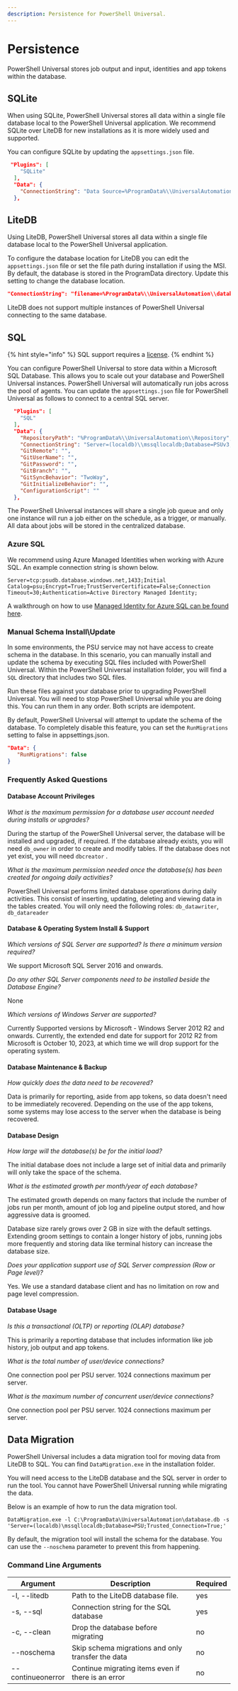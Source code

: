 ```yaml
---
description: Persistence for PowerShell Universal.
---
```


# Persistence

PowerShell Universal stores job output and input, identities and app tokens within the database.&#x20;

## SQLite

When using SQLite, PowerShell Universal stores all data within a single file database local to the PowerShell Universal application. We recommend SQLite over LiteDB for new installations as it is more widely used and supported.&#x20;

You can configure SQLite by updating the `appsettings.json` file.&#x20;

```json
 "Plugins": [
    "SQLite"
  ],
  "Data": {
    "ConnectionString": "Data Source=%ProgramData%\\UniversalAutomation\\psu.db",
  },
```

## LiteDB

Using LiteDB, PowerShell Universal stores all data within a single file database local to the PowerShell Universal application.&#x20;

To configure the database location for LiteDB you can edit the `appsettings.json` file or set the file path during installation if using the MSI. By default, the database is stored in the ProgramData directory. Update this setting to change the database location.&#x20;

```json
"ConnectionString": "filename=%ProgramData%\\UniversalAutomation\\database.db;upgrade=true",
```

LiteDB does not support multiple instances of PowerShell Universal connecting to the same database.&#x20;

## SQL&#x20;

{% hint style="info" %}
SQL support requires a [license](https://ironmansoftware.com/pricing/powershell-universal).
{% endhint %}

You can configure PowerShell Universal to store data within a Microsoft SQL Database. This allows you to scale out your database and PowerShell Universal instances. PowerShell Universal will automatically run jobs across the pool of agents. You can update the `appsettings.json` file for PowerShell Universal as follows to connect to a central SQL server.&#x20;

```json
  "Plugins": [
    "SQL"
  ],
  "Data": {
    "RepositoryPath": "%ProgramData%\\UniversalAutomation\\Repository",
    "ConnectionString": "Server=(localdb)\\mssqllocaldb;Database=PSUv3;Integrated Security=true;",
    "GitRemote": "",
    "GitUserName": "",
    "GitPassword": "",
    "GitBranch": "",
    "GitSyncBehavior": "TwoWay",
    "GitInitializeBehavior": "",
    "ConfigurationScript": ""
  },
```

The PowerShell Universal instances will share a single job queue and only one instance will run a job either on the schedule, as a trigger, or manually. All data about jobs will be stored in the centralized database.&#x20;

### Azure SQL

We recommend using Azure Managed Identities when working with Azure SQL. An example connection string is shown below.&#x20;

```
Server=tcp:psudb.database.windows.net,1433;Initial Catalog=psu;Encrypt=True;TrustServerCertificate=False;Connection Timeout=30;Authentication=Active Directory Managed Identity;
```

A walkthrough on how to use [Managed Identity for Azure SQL can be found here](https://learn.microsoft.com/en-us/azure/active-directory/managed-identities-azure-resources/tutorial-windows-vm-access-sql).

### Manual Schema Install\Update

In some environments, the PSU service may not have access to create schema in the database. In this scenario, you can manually install and update the schema by executing SQL files included with PowerShell Universal. Within the PowerShell Universal installation folder, you will find a `SQL` directory that includes two SQL files.&#x20;

Run these files against your database prior to upgrading PowerShell Universal. You will need to stop PowerShell Universal while you are doing this. You can run them in any order. Both scripts are idempotent.&#x20;

By default, PowerShell Universal will attempt to update the schema of the database. To completely disable this feature, you can set the `RunMigrations` setting to false in appsettings.json.&#x20;

```json
"Data": {
   "RunMigrations": false
}
```

### Frequently Asked Questions

#### Database Account Privileges&#x20;

_What is the maximum permission for a database user account needed during installs or upgrades?_

During the startup of the PowerShell Universal server, the database will be installed and upgraded, if required. If the database already exists, you will need `db_owner` in order to create and modify tables. If the database does not yet exist, you will need `dbcreator` .&#x20;

_What is the maximum permission needed once the database(s) has been created for ongoing daily activities?_

PowerShell Universal performs limited database operations during daily activities. This consist of inserting, updating, deleting and viewing data in the tables created. You will only need the following roles: `db_datawriter`, `db_datareader`

#### Database & Operating System Install & Support&#x20;

_Which versions of SQL Server are supported? Is there a minimum version required?_

We support Microsoft SQL Server 2016 and onwards.&#x20;

_Do any other SQL Server components need to be installed beside the Database Engine?_

None

_Which versions of Windows Server are supported?_

Currently Supported versions by Microsoft - Windows Server 2012 R2 and onwards. Currently, the extended end date for support for 2012 R2 from Microsoft is October 10, 2023, at which time we will drop support for the operating system.

#### Database Maintenance & Backup

_How quickly does the data need to be recovered?_

Data is primarily for reporting, aside from app tokens, so data doesn't need to be immediately recovered. Depending on the use of the app tokens, some systems may lose access to the server when the database is being recovered.

#### Database Design

_How large will the database(s) be for the initial load?_

The initial database does not include a large set of initial data and primarily will only take the space of the schema.&#x20;

_What is the estimated growth per month/year of each database?_

The estimated growth depends on many factors that include the number of jobs run per month, amount of job log and pipeline output stored, and how aggressive data is groomed.

Database size rarely grows over 2 GB in size with the default settings. Extending groom settings to contain a longer history of jobs, running jobs more frequently and storing data like terminal history can increase the database size.&#x20;

_Does your application support use of SQL Server compression (Row or Page level)?_

Yes. We use a standard database client and has no limitation on row and page level compression.

#### Database Usage

_Is this a transactional (OLTP) or reporting (OLAP) database?_

This is primarily a reporting database that includes information like job history, job output and app tokens.&#x20;

_What is the total number of user/device connections?_

One connection pool per PSU server. 1024 connections maximum per server.

_What is the maximum number of concurrent user/device connections?_

One connection pool per PSU server. 1024 connections maximum per server.

## Data Migration

PowerShell Universal includes a data migration tool for moving data from LiteDB to SQL. You can find `DataMigration.exe` in the installation folder.&#x20;

You will need access to the LiteDB database and the SQL server in order to run the tool. You cannot have PowerShell Universal running while migrating the data.&#x20;

Below is an example of how to run the data migration tool.&#x20;

```
DataMigration.exe -l C:\ProgramData\UniversalAutomation\database.db -s 'Server=(localdb)\mssqllocaldb;Database=PSU;Trusted_Connection=True;'
```

By default, the migration tool will install the schema for the database. You can use the `--noschema` parameter to prevent this from happening.&#x20;

### Command Line Arguments

<table><thead><tr><th>Argument</th><th width="406">Description</th><th>Required</th></tr></thead><tbody><tr><td>-l, --litedb</td><td>Path to the LiteDB database file.</td><td>yes</td></tr><tr><td>-s, --sql</td><td>Connection string for the SQL database</td><td>yes</td></tr><tr><td>-c, --clean</td><td>Drop the database before migrating</td><td>no</td></tr><tr><td>--noschema</td><td>Skip schema migrations and only transfer the data</td><td>no</td></tr><tr><td>--continueonerror</td><td>Continue migrating items even if there is an error</td><td>no</td></tr></tbody></table>
